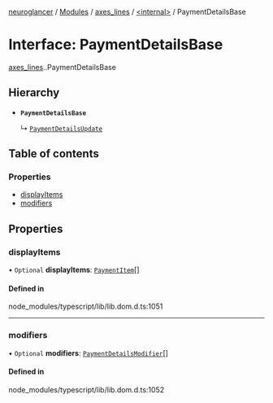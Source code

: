 [neuroglancer](../README.md) / [Modules](../modules.md) / [axes\_lines](../modules/axes_lines.md) / [<internal\>](../modules/axes_lines._internal_.md) / PaymentDetailsBase

# Interface: PaymentDetailsBase

[axes_lines](../modules/axes_lines.md).[<internal>](../modules/axes_lines._internal_.md).PaymentDetailsBase

## Hierarchy

- **`PaymentDetailsBase`**

  ↳ [`PaymentDetailsUpdate`](axes_lines._internal_.PaymentDetailsUpdate.md)

## Table of contents

### Properties

- [displayItems](axes_lines._internal_.PaymentDetailsBase.md#displayitems)
- [modifiers](axes_lines._internal_.PaymentDetailsBase.md#modifiers)

## Properties

### displayItems

• `Optional` **displayItems**: [`PaymentItem`](axes_lines._internal_.PaymentItem.md)[]

#### Defined in

node_modules/typescript/lib/lib.dom.d.ts:1051

___

### modifiers

• `Optional` **modifiers**: [`PaymentDetailsModifier`](axes_lines._internal_.PaymentDetailsModifier.md)[]

#### Defined in

node_modules/typescript/lib/lib.dom.d.ts:1052
